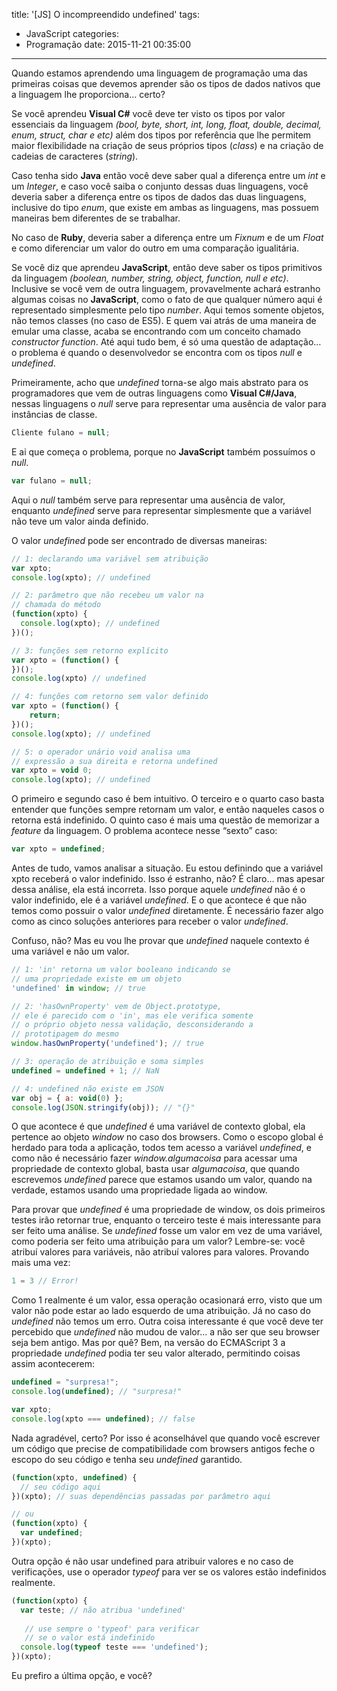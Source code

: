 title: '[JS] O incompreendido undefined'
tags:
  - JavaScript
categories:
  - Programação
date: 2015-11-21 00:35:00
---
Quando estamos aprendendo uma linguagem de programação uma das primeiras coisas que devemos aprender são os tipos de dados nativos que a linguagem lhe proporciona… certo?

Se você aprendeu **Visual C#** você deve ter visto os tipos por valor essenciais da linguagem *(bool, byte, short, int, long, float, double, decimal, enum, struct, char e etc)* além dos tipos por referência que lhe permitem maior flexibilidade na criação de seus próprios tipos (*class*) e na criação de cadeias de caracteres (*string*).

Caso tenha sido **Java** então você deve saber qual a diferença entre um *int* e um *Integer*, e caso você saiba o conjunto dessas duas linguagens, você deveria saber a diferença entre os tipos de dados das duas linguagens, inclusive do tipo *enum*, que existe em ambas as linguagens, mas possuem maneiras bem diferentes de se trabalhar.

No caso de **Ruby**, deveria saber a diferença entre um *Fixnum* e de um *Float* e como diferenciar um valor do outro em uma comparação igualitária.

Se você diz que aprendeu **JavaScript**, então deve saber os tipos primitivos da linguagem *(boolean, number, string, object, function, null e etc)*. Inclusive se você vem de outra linguagem, provavelmente achará estranho algumas coisas no **JavaScript**, como o fato de que qualquer número aqui é representado simplesmente pelo tipo *number*. Aqui temos somente objetos, não temos classes (no caso de ES5). E quem vai atrás de uma maneira de emular uma classe, acaba se encontrando com um conceito chamado *constructor function*. Até aqui tudo bem, é só uma questão de adaptação… o problema é quando o desenvolvedor se encontra com os tipos *null* e *undefined*.

Primeiramente, acho que *undefined* torna-se algo mais abstrato para os programadores que vem de outras linguagens como **Visual C#/Java**, nessas linguagens o *null* serve para representar uma ausência de valor para instâncias de classe.


```cs
Cliente fulano = null;
```

E ai que começa o problema, porque no **JavaScript** também possuímos o *null*.


```javascript
var fulano = null;
```

Aqui o *null* também serve para representar uma ausência de valor, enquanto *undefined* serve para representar simplesmente que a variável não teve um valor ainda definido.

O valor *undefined* pode ser encontrado de diversas maneiras:

```javascript
// 1: declarando uma variável sem atribuição
var xpto;
console.log(xpto); // undefined

// 2: parâmetro que não recebeu um valor na
// chamada do método
(function(xpto) {
  console.log(xpto); // undefined
})();

// 3: funções sem retorno explícito
var xpto = (function() {
})();
console.log(xpto) // undefined

// 4: funções com retorno sem valor definido
var xpto = (function() {
	return;
})();
console.log(xpto); // undefined

// 5: o operador unário void analisa uma
// expressão a sua direita e retorna undefined
var xpto = void 0;
console.log(xpto); // undefined
```

O primeiro e segundo caso é bem intuitivo. O terceiro e o quarto caso basta entender que funções sempre retornam um valor, e então naqueles casos o retorna está indefinido. O quinto caso é mais uma questão de memorizar a *feature* da linguagem. O problema acontece nesse “sexto” caso:

```javascript
var xpto = undefined;
```

Antes de tudo, vamos analisar a situação. Eu estou definindo que a variável xpto receberá o valor indefinido. Isso é estranho, não? É claro… mas apesar dessa análise, ela está incorreta. Isso porque aquele *undefined* não é o valor indefinido, ele é a variável *undefined*. E o que acontece é que não temos como possuir o valor *undefined* diretamente. É necessário fazer algo como as cinco soluções anteriores para receber o valor *undefined*.

Confuso, não? Mas eu vou lhe provar que *undefined* naquele contexto é uma variável e não um valor.

```javascript
// 1: 'in' retorna um valor booleano indicando se
// uma propriedade existe em um objeto
'undefined' in window; // true

// 2: 'hasOwnProperty' vem de Object.prototype,
// ele é parecido com o 'in', mas ele verifica somente
// o próprio objeto nessa validação, desconsiderando a
// prototipagem do mesmo
window.hasOwnProperty('undefined'); // true

// 3: operação de atribuição e soma simples
undefined = undefined + 1; // NaN

// 4: undefined não existe em JSON
var obj = { a: void(0) };
console.log(JSON.stringify(obj)); // "{}"
```

O que acontece é que *undefined* é uma variável de contexto global, ela pertence ao objeto *window* no caso dos browsers. Como o escopo global é herdado para toda a aplicação, todos tem acesso a variável *undefined*, e como não é necessário fazer *window.algumacoisa* para acessar uma propriedade de contexto global, basta usar *algumacoisa*, que quando escrevemos *undefined* parece que estamos usando um valor, quando na verdade, estamos usando uma propriedade ligada ao window.

Para provar que *undefined* é uma propriedade de window, os dois primeiros testes irão retornar true, enquanto o terceiro teste é mais interessante para ser feito uma análise. Se *undefined* fosse um valor em vez de uma variável, como poderia ser feito uma atribuição para um valor? Lembre-se: você atribuí valores para variáveis, não atribuí valores para valores. Provando mais uma vez:

```javascript
1 = 3 // Error!
```

Como 1 realmente é um valor, essa operação ocasionará erro, visto que um valor não pode estar ao lado esquerdo de uma atribuição. Já no caso do *undefined* não temos um erro. Outra coisa interessante é que você deve ter percebido que *undefined* não mudou de valor... a não ser que seu browser seja bem antigo. Mas por quê? Bem, na versão do ECMAScript 3 a propriedade *undefined* podia ter seu valor alterado, permitindo coisas assim acontecerem:

```javascript
undefined = "surpresa!";
console.log(undefined); // "surpresa!"

var xpto;
console.log(xpto === undefined); // false
```

Nada agradével, certo? Por isso é aconselhável que quando você escrever um código que precise de compatibilidade com browsers antigos feche o escopo do seu código e tenha seu *undefined* garantido.

```javascript
(function(xpto, undefined) {
  // seu código aqui
})(xpto); // suas dependências passadas por parâmetro aqui

// ou
(function(xpto) {
  var undefined;
})(xpto);
```

Outra opção é não usar undefined para atribuir valores e no caso de verificações, use o operador *typeof* para ver se os valores estão indefinidos realmente.

```javascript
(function(xpto) {
  var teste; // não atribua 'undefined'
  
   // use sempre o 'typeof' para verificar
   // se o valor está indefinido
  console.log(typeof teste === 'undefined');
})(xpto);
```

Eu prefiro a última opção, e você?
